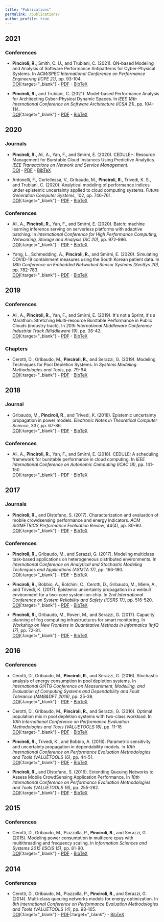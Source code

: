 ```yaml
---
title: "Publications"
permalink: /publications/
author_profile: true
---
```


<!--{% if author.googlescholar %}-->
<!--  You can also find my articles on <u><a href="{{author.googlescholar}}">my Google Scholar profile</a>.</u>-->
<!--{% endif %}-->

<!--{% include base_path %}-->

<!--{% for post in site.publications reversed %}-->
<!--  {% include archive-single.html %}-->
<!--{% endfor %}-->

<!--Citation style: APA-->
<!--<br/>[DOI](){:target="_blank"} - [PDF](){:target="_blank"} - [BibTeX](){:target="_blank"}-->

## 2021

### Conferences
* __Pinciroli, R.__, Smith, C. U., and Trubiani, C. (2021). QN-based Modeling and Analysis of Software Performance Antipatterns for Cyber-Physical Systems. In _ACM/SPEC International Conference on Performance Engineering (ICPE 21)_, pp. 93-104.<br/>[DOI](https://dx.doi.org/10.1145/3427921.3450251){:target="_blank"} - [PDF](/404.md) - [BibTeX](/bibtex/pinciroli2021qn.html)

* __Pinciroli, R.__, and Trubiani, C. (2021). Model-based Performance Analysis for Architecting Cyber-Physical Dynamic Spaces. In _IEEE 18th International Conference on Software Architecture (ICSA 21)_, pp. 104-114.<br/>[DOI](https://dx.doi.org/10.1109/ICSA51549.2021.00018){:target="_blank"} - [PDF](/404.md) - [BibTeX](/404.md)



## 2020

### Journals

* __Pinciroli, R.__, Ali, A., Yan, F., and Smirni, E. (2020). CEDULE+: Resource Management for Burstable Cloud Instances Using Predictive Analytics. _IEEE Transactions on Network and Service Management_.<br/>[DOI](https://dx.doi.org/10.1109/TNSM.2020.3039942) - [PDF](/404.md) - [BibTeX](/404.md)

* Antonelli, F., Cortellessa, V., Gribaudo, M., __Pinciroli, R.__, Trivedi, K. S., and Trubiani, C. (2020). Analytical modeling of performance indices under epistemic uncertainty applied to cloud computing systems. _Future Generation Computer Systems_, 102, pp. 746-761.<br/>[DOI](https://dx.doi.org/10.1016/j.future.2019.09.006){:target="_blank"} - [PDF](/404.md) - [BibTeX](/404.md)

### Conferences

* Ali, A., __Pinciroli, R.__, Yan, F., and Smirni, E. (2020). Batch: machine learning inference serving on serverless platforms with adaptive batching. In _International Conference for High Performance Computing, Networking, Storage and Analysis (SC 20)_, pp. 972-986.<br/>[DOI](https://dx.doi.org/10.5555/3433701.3433792){:target="_blank"} - [PDF](/404.md) - [BibTeX](/404.md)

* Yang, L., Schmedding, A., __Pinciroli, R.__, and Smirni, E. (2020). Simulating COVID-19 containment measures using the South Korean patient data. In _18th Conference on Embedded Networked Sensor Systems (SenSys 20)_, pp. 782-783.<br/>[DOI](https://dx.doi.org/10.1145/3384419.3430610){:target="_blank"} - [PDF](/404.md) - [BibTeX](/404.md)



## 2019

### Conferences

* Ali, A., __Pinciroli, R.__, Yan, F., and Smirni, E. (2019). It's not a Sprint, it's a Marathon: Stretching Multi-resource Burstable Performance in Public Clouds (industry track). In _20th International Middleware Conference Industrial Track (Middleware 19)_, pp. 36-42.<br/>[DOI](https://dx.doi.org/10.1145/3366626.3368130){:target="_blank"} - [PDF](/404.md) - [BibTeX](/404.md)

### Chapters

* Cerotti, D., Gribaudo, M., __Pinciroli, R.__, and Serazzi, G. (2019). Modeling Techniques for Pool Depletion Systems. In _Systems Modeling: Methodologies and Tools_, pp. 79-94.<br/>[DOI](https://dx.doi.org/10.1007/978-3-319-92378-9_6){:target="_blank"} - [PDF](/404.md) - [BibTeX](/404.md)



## 2018

### Journal

* Gribaudo, M., __Pinciroli, R.__, and Trivedi, K. (2018). Epistemic uncertainty propagation in power models. _Electronic Notes in Theoretical Computer Science_, 337, pp. 67-86.<br/>[DOI](https://dx.doi.org/10.1016/j.entcs.2018.03.034){:target="_blank"} - [PDF](/404.md) - [BibTeX](/404.md)

### Conferences

* Ali, A., __Pinciroli, R.__, Yan, F., and Smirni, E. (2018). CEDULE: A scheduling framework for burstable performance in cloud computing. In _IEEE International Conference on Autonomic Computing (ICAC 18)_, pp. 141-150.<br/>[DOI](https://dx.doi.org/10.1109/ICAC.2018.00024){:target="_blank"} - [PDF](/404.md) - [BibTeX](/404.md)



## 2017

### Journals

* __Pinciroli, R.__, and Distefano, S. (2017). Characterization and evaluation of mobile crowdsensing performance and energy indicators. _ACM SIGMETRICS Performance Evaluation Review_, 44(4), pp. 80-90.<br/>[DOI](https://dx.doi.org/10.1145/3092819.3092829){:target="_blank"} - [PDF](/404.md) - [BibTeX](/404.md)

### Conferences

* __Pinciroli, R.__, Gribaudo, M., and Serazzi, G. (2017). Modeling multiclass task-based applications on heterogeneous distributed environments. In _International Conference on Analytical and Stochastic Modeling Techniques and Applications (ASMTA 17)_, pp. 166-180.<br/>[DOI](https://dx.doi.org/10.1007/978-3-319-61428-1_12){:target="_blank"} - [PDF](/404.md) - [BibTeX](/404.md)

* __Pinciroli, R.__, Bobbio, A., Bolchini, C., Cerotti, D., Gribaudo, M., Miele, A., and Trivedi, K. (2017). Epistemic uncertainty propagation in a weibull environment for a two-core system-on-chip. In _2nd International Conference on System Reliability and Safety (ICSRS 17)_, pp. 516-520.<br/>[DOI](https://dx.doi.org/10.1109/ICSRS.2017.8272875){:target="_blank"} - [PDF](/404.md) - [BibTeX](/404.md)

* __Pinciroli, R.__, Gribaudo, M., Roveri, M., and Serazzi, G. (2017). Capacity planning of fog computing infrastructures for smart monitoring. In _Workshop on New Frontiers in Quantitative Methods in Informatics (InfQ 17)_, pp. 72-81.<br/>[DOI](https://dx.doi.org/10.1007/978-3-319-91632-3_6){:target="_blank"} - [PDF](/404.md) - [BibTeX](/404.md)



## 2016

### Conferences

* Cerotti, D., Gribaudo, M., __Pinciroli, R.__, and Serazzi, G. (2016). Stochastic analysis of energy consumption in pool depletion systems. In _International GI/ITG Conference on Measurement, Modelling, and Evaluation of Computing Systems and Dependability and Fault Tolerance (MMB&DFT 2016)_, pp. 25-39.<br/>[DOI](https://dx.doi.org/10.1007/978-3-319-31559-1_4){:target="_blank"} - [PDF](/404.md) - [BibTeX](/404.md)

* Cerotti, D., Gribaudo, M., __Pinciroli, R.__, and Serazzi, G. (2016). Optimal population mix in pool depletion systems with two-class workload. In _10th International Conference on Performance Evaluation Methodologies and Tools (VALUETOOLS 16)_, pp. 11-18.<br/>[DOI](https://dx.doi.org/10.4108/eai.25-10-2016.2266566){:target="_blank"} - [PDF](/404.md) - [BibTeX](/404.md)

* __Pinciroli, R.__, Trivedi, K., and Bobbio, A. (2016). Parametric sensitivity and uncertainty propagation in dependability models. In _10th International Conference on Performance Evaluation Methodologies and Tools (VALUETOOLS 16)_, pp. 44-51.<br/>[DOI](https://dx.doi.org/10.4108/eai.25-10-2016.2266529){:target="_blank"} - [PDF](/404.md) - [BibTeX](/404.md)

* __Pinciroli, R.__, and Distefano, S. (2016). Extending Queuing Networks to Assess Mobile CrowdSensing Application Performance. In _10th International Conference on Performance Evaluation Methodologies and Tools (VALUETOOLS 16)_, pp. 255-262.<br/>[DOI](https://dx.doi.org/10.4108/eai.25-10-2016.2266899){:target="_blank"} - [PDF](/404.md) - [BibTeX](/404.md)



## 2015

### Conferences

* Cerotti, D., Gribaudo, M., Piazzolla, P., __Pinciroli, R.__, and Serazzi, G. (2015). Modeling power consumption in multicore cpus with multithreading and frequency scaling. In _Information Sciences and Systems 2015 (ISCIS 15)_, pp. 81-90.<br/>[DOI](https://dx.doi.org/10.1007/978-3-319-22635-4_7){:target="_blank"} - [PDF](/404.md) - [BibTeX](/404.md)



## 2014

### Conferences

* Cerotti, D., Gribaudo, M., Piazzolla, P., __Pinciroli, R.__, and Serazzi, G. (2014). Multi-class queuing networks models for energy optimization. In _8th International Conference on Performance Evaluation Methodologies and Tools (VALUETOOLS 14)_, pp. 98-105.<br/>[DOI](https://dx.doi.org/10.4108/icst.Valuetools.2014.258214){:target="_blank"} - [PDF](https://dl.acm.org/doi/pdf/10.4108/icst.Valuetools.2014.258214){:target="_blank"} - [BibTeX](/404.md)

